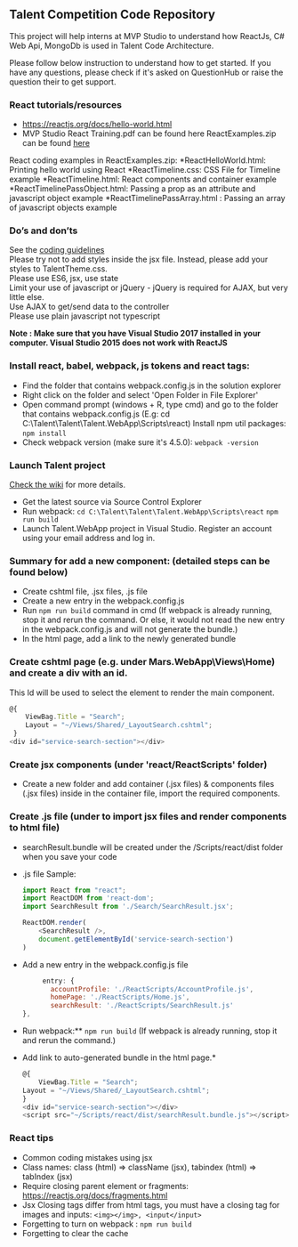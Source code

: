 ## Talent Competition Code Repository

This project will help interns at MVP Studio to understand how ReactJs, C# Web Api, MongoDb is used in Talent Code Architecture. 

Please follow below instruction to understand how to get started. If you have any questions, please check if it's asked on QuestionHub or raise the question their to get support. 

### React tutorials/resources
* https://reactjs.org/docs/hello-world.html
* MVP Studio React Training.pdf can be found here
ReactExamples.zip can be found [here](https://drive.google.com/file/d/1dXZeb3hmMsYbE1hmGEkb4_hyOkNiAbPa/view?usp=sharing)

React coding examples in ReactExamples.zip:
*ReactHelloWorld.html: Printing hello world using React
*ReactTimeline.css: CSS File for Timeline example
*ReactTimeline.html: React components and container example
*ReactTimelinePassObject.html: Passing a prop as an attribute and javascript object example
*ReactTimelinePassArray.html : Passing an array of javascript objects example

### Do’s and don’ts
See the [coding guidelines](http://git.mvp.studio/talent-competition/talent-competition/wikis/guides/coding-guidelines)  
Please try not to add styles inside the jsx file. Instead, please add your styles to TalentTheme.css.  
Please use ES6, jsx, use state  
Limit your use of javascript or jQuery - jQuery is required for AJAX, but very little else.  
Use AJAX to get/send data to the controller  
Please use plain javascript not typescript  

**Note : Make sure that you have Visual Studio 2017 installed in your computer.
Visual Studio 2015 does not work with ReactJS**

### Install react, babel, webpack, js tokens and react tags:
* Find the folder that contains webpack.config.js in the solution explorer
* Right click on the folder and select 'Open Folder in File Explorer'
* Open command prompt (windows + R, type cmd) and go to the folder that contains webpack.config.js (E.g: cd C:\Talent\Talent\Talent.WebApp\Scripts\react)
Install npm util packages:
`npm install`
* Check webpack version (make sure it's 4.5.0):
`webpack -version`

### Launch Talent project
[Check the wiki](http://git.mvp.studio/talent-competition/talent-competition/wikis/Starting-the-project) for more details.
* Get the latest source via Source Control Explorer
* Run webpack:
`cd C:\Talent\Talent\Talent.WebApp\Scripts\react`
`npm run build`
* Launch Talent.WebApp project in Visual Studio. Register an account using your email address and log in.


### Summary for add a new component: (detailed steps can be found below)
* Create cshtml file, .jsx files, .js file 
* Create a new entry in the webpack.config.js
* Run `npm run build` command in cmd 
(If webpack is already running, stop it and rerun the command. 
Or else, it would not read the new entry in the webpack.config.js and will not generate the bundle.)
* In the html page, add a link to the newly generated bundle

### Create cshtml page (e.g. under Mars.WebApp\Views\Home) and create a div with an id.
This Id will be used to select the element to render the main component.
```javascript
@{
	ViewBag.Title = "Search";
	Layout = "~/Views/Shared/_LayoutSearch.cshtml";
 }
<div id="service-search-section"></div>
```

### Create jsx components (under 'react/ReactScripts' folder)
* Create a new folder and add container (.jsx files) & components files (.jsx files) inside
  in the container file, import the required components.


### Create .js file (under to import jsx files and render components to html file)
* searchResult.bundle will be created under the /Scripts/react/dist folder when you save your code
* .js file Sample:
    ```javascript
    import React from "react";
    import ReactDOM from 'react-dom';
    import SearchResult from './Search/SearchResult.jsx';

    ReactDOM.render(
        <SearchResult />,
        document.getElementById('service-search-section')
    )
    ```

* Add a new entry in the webpack.config.js file
    ```javascript
         entry: {
    	   accountProfile: './ReactScripts/AccountProfile.js',
    	   homePage: './ReactScripts/Home.js',
    	   searchResult: './ReactScripts/SearchResult.js'
	},
    ```

* Run webpack:** `npm run build`
(If webpack is already running, stop it and rerun the command.)

* Add link to auto-generated bundle in the html page.*
    ```javascript
    @{
        ViewBag.Title = "Search";
	Layout = "~/Views/Shared/_LayoutSearch.cshtml";
    }
    <div id="service-search-section"></div>
    <script src="~/Scripts/react/dist/searchResult.bundle.js"></script>
    ```

### React tips
* Common coding mistakes using jsx
* Class names: class (html) => className (jsx), tabindex (html) => tabIndex (jsx)
* Require closing parent element or fragments: https://reactjs.org/docs/fragments.html
* Jsx Closing tags differ from html tags, you must have a closing tag for images and inputs: `<img></img>, <input</input>`
* Forgetting to turn on webpack : `npm run build`
* Forgetting to clear the cache
